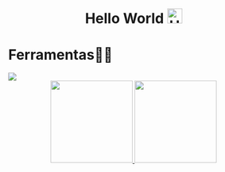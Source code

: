 <h1 align="center"> Hello World 
  <img src="https://raw.githubusercontent.com/Tarikul-Islam-Anik/Animated-Fluent-Emojis/master/Emojis/Hand%20gestures/Hand%20with%20Fingers%20Splayed%20Light%20Skin%20Tone.png" 
    alt="Hand with Fingers Splayed Light Skin Tone" 
    width="30" 
    height="30" />
</h1>
<h1>Ferramentas👨‍💻</h1>
   <img src="https://skillicons.dev/icons?i=html,css,js,react,git,nodejs,express,linux&theme=dark" />

 <br> 

 <div align="center" >
  <a href="https://github.com/alexgeracatech">
    <img height="165em" src="https://github-readme-stats.vercel.app/api?username=alexgeracaotech&show_icons=true&theme=radical"/>
    <img height="165em" src="https://github-readme-stats.vercel.app/api/top-langs/?username=alexgeracaotech&layout=compact&theme=radical"/>
  </a>

